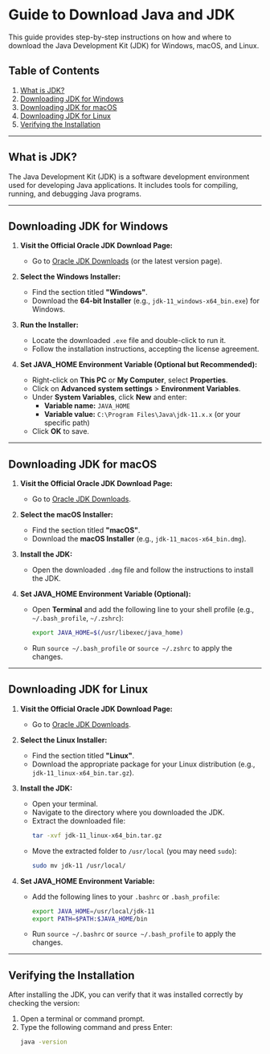 # Guide to Download Java and JDK

This guide provides step-by-step instructions on how and where to download the Java Development Kit (JDK) for Windows, macOS, and Linux.

## Table of Contents
1. [What is JDK?](#what-is-jdk)
2. [Downloading JDK for Windows](#downloading-jdk-for-windows)
3. [Downloading JDK for macOS](#downloading-jdk-for-macos)
4. [Downloading JDK for Linux](#downloading-jdk-for-linux)
5. [Verifying the Installation](#verifying-the-installation)

---

## What is JDK?

The Java Development Kit (JDK) is a software development environment used for developing Java applications. It includes tools for compiling, running, and debugging Java programs.

---

## Downloading JDK for Windows

1. **Visit the Official Oracle JDK Download Page:**
   - Go to [Oracle JDK Downloads](https://www.oracle.com/java/technologies/javase-jdk11-downloads.html) (or the latest version page).

2. **Select the Windows Installer:**
   - Find the section titled **"Windows"**.
   - Download the **64-bit Installer** (e.g., `jdk-11_windows-x64_bin.exe`) for Windows.

3. **Run the Installer:**
   - Locate the downloaded `.exe` file and double-click to run it.
   - Follow the installation instructions, accepting the license agreement.

4. **Set JAVA_HOME Environment Variable (Optional but Recommended):**
   - Right-click on **This PC** or **My Computer**, select **Properties**.
   - Click on **Advanced system settings** > **Environment Variables**.
   - Under **System Variables**, click **New** and enter:
     - **Variable name:** `JAVA_HOME`
     - **Variable value:** `C:\Program Files\Java\jdk-11.x.x` (or your specific path)
   - Click **OK** to save.

---

## Downloading JDK for macOS

1. **Visit the Official Oracle JDK Download Page:**
   - Go to [Oracle JDK Downloads](https://www.oracle.com/java/technologies/javase-jdk11-downloads.html).

2. **Select the macOS Installer:**
   - Find the section titled **"macOS"**.
   - Download the **macOS Installer** (e.g., `jdk-11_macos-x64_bin.dmg`).

3. **Install the JDK:**
   - Open the downloaded `.dmg` file and follow the instructions to install the JDK.

4. **Set JAVA_HOME Environment Variable (Optional):**
   - Open **Terminal** and add the following line to your shell profile (e.g., `~/.bash_profile`, `~/.zshrc`):
     ```bash
     export JAVA_HOME=$(/usr/libexec/java_home)
     ```
   - Run `source ~/.bash_profile` or `source ~/.zshrc` to apply the changes.

---

## Downloading JDK for Linux

1. **Visit the Official Oracle JDK Download Page:**
   - Go to [Oracle JDK Downloads](https://www.oracle.com/java/technologies/javase-jdk11-downloads.html).

2. **Select the Linux Installer:**
   - Find the section titled **"Linux"**.
   - Download the appropriate package for your Linux distribution (e.g., `jdk-11_linux-x64_bin.tar.gz`).

3. **Install the JDK:**
   - Open your terminal.
   - Navigate to the directory where you downloaded the JDK.
   - Extract the downloaded file:
     ```bash
     tar -xvf jdk-11_linux-x64_bin.tar.gz
     ```
   - Move the extracted folder to `/usr/local` (you may need `sudo`):
     ```bash
     sudo mv jdk-11 /usr/local/
     ```

4. **Set JAVA_HOME Environment Variable:**
   - Add the following lines to your `.bashrc` or `.bash_profile`:
     ```bash
     export JAVA_HOME=/usr/local/jdk-11
     export PATH=$PATH:$JAVA_HOME/bin
     ```
   - Run `source ~/.bashrc` or `source ~/.bash_profile` to apply the changes.

---

## Verifying the Installation

After installing the JDK, you can verify that it was installed correctly by checking the version:

1. Open a terminal or command prompt.
2. Type the following command and press Enter:
   ```bash
   java -version

